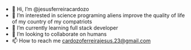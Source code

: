- 👋 Hi, I’m @jesusferreiracardozo
- 👀 I’m interested in science programing aliens improve the quality of life of my country of my compatriots
- 🌱 I’m currently learning full stack developer
- 💞️ I’m looking to collaborate on humans
- 📫 How to reach me cardozoferreirajesus.23@gmail.com 

<!---
jesusferreiracardozo/jesusferreiracardozo is a ✨ special ✨ repository because its `README.md` (this file) appears on your GitHub profile.
You can click the Preview link to take a look at your changes.
--->
